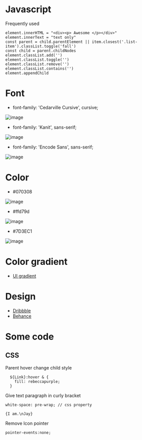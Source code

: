 # Javascript
Frequently used
```
element.innerHTML = "<div><p> Awesome </p></div>"
element.innerText = "text only"
const parent = child.parentElement || item.closest('.list-item').classList.toggle('fall')
const child = parent.childNodes
element.classList.add('')
element.classList.toggle('')
element.classList.remove('')
element.classList.contains('')
element.appendChild
```

# Font 
- font-family: 'Cedarville Cursive', cursive; 

![image](https://user-images.githubusercontent.com/78078898/112046156-f7bb7e00-8b4b-11eb-8e74-f4617c4fafbd.png)
- font-family: 'Kanit', sans-serif; 

![image](https://user-images.githubusercontent.com/78078898/112045985-c04cd180-8b4b-11eb-8ff5-9bf204a3af96.png)
- font-family: 'Encode Sans', sans-serif; 

![image](https://user-images.githubusercontent.com/78078898/112046068-dc507300-8b4b-11eb-9888-4158fd64e143.png)


# Color 
- #070308 

![image](https://user-images.githubusercontent.com/78078898/112045354-0c4b4680-8b4b-11eb-9c01-384782f895dc.png)
- #ffd79d 

![image](https://user-images.githubusercontent.com/78078898/112045440-25ec8e00-8b4b-11eb-86bc-4d51e926246f.png)
- #7D3EC1 

![image](https://user-images.githubusercontent.com/78078898/112045565-49173d80-8b4b-11eb-8baf-7821f4d5e408.png)

# Color gradient

- [UI gradient](https://uigradients.com/#MegaTron)

# Design

- [Dribbble](https://dribbble.com/)
- [Behance](https://www.behance.net/)

# Some code 
## CSS
Parent hover change child style
```
  ${Link}:hover & {
    fill: rebeccapurple;
  }
```
Give text paragraph in curly bracket 
```
white-space: pre-wrap; // css property

{I am.\nJay}
```
Remove Icon pointer
```
pointer-events:none;
```

